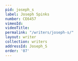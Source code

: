 ```yaml
---
pid: joseph_s
label: Joseph Spinks
number: CE6457
vimeoId:
videoTitle:
permalink: "/writers/joseph-s/"
layout: writer
collection: writers
addressId: Joseph_S
order: '07'
---
```

